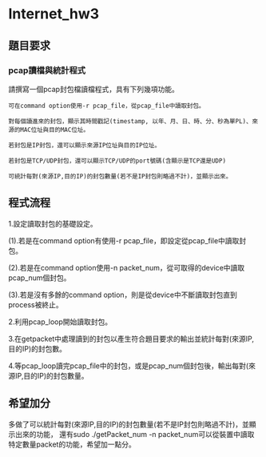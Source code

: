 # Internet_hw3

## 題目要求
###   pcap讀檔與統計程式
請撰寫一個pcap封包檔讀檔程式，具有下列幾項功能。

    可在command option使用-r pcap_file，從pcap_file中讀取封包。

    對每個讀進來的封包，顯示其時間戳記(timestamp, 以年、月、日、時、分、秒為單PL)、來源的MAC位址與目的MAC位址。

    若封包是IP封包，還可以顯示來源IP位址與目的IP位址。

    若封包是TCP/UDP封包，還可以顯示TCP/UDP的port號碼(含顯示是TCP還是UDP)

    可統計每對(來源IP,目的IP)的封包數量(若不是IP封包則略過不計)，並顯示出來。
    
## 程式流程

1.設定讀取封包的基礎設定。

(1).若是在command option有使用-r pcap_file，即設定從pcap_file中讀取封包。

(2).若是在command option使用-n packet_num，從可取得的device中讀取pcap_num個封包。

(3).若是沒有多餘的command option，則是從device中不斷讀取封包直到process被終止。

2.利用pcap_loop開始讀取封包。

3.在getpacket中處理讀到的封包以產生符合題目要求的輸出並統計每對(來源IP,目的IP)的封包數。

4.等pcap_loop讀完pcap_file中的封包，或是pcap_num個封包後，輸出每對(來源IP,目的IP)的封包數量。

## 希望加分

多做了可以統計每對(來源IP,目的IP)的封包數量(若不是IP封包則略過不計)，並顯示出來的功能，
還有sudo ./getPacket_num -n packet_num可以從裝置中讀取特定數量packet的功能，希望加一點分。
